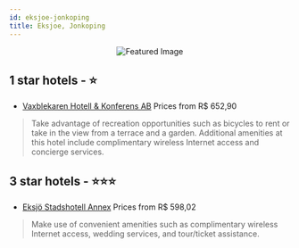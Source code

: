 ```yaml
---
id: eksjoe-jonkoping
title: Eksjoe, Jonkoping
---
```


<center><img src="https://i.travelapi.com/hotels/22000000/21180000/21175000/21174916/965cbf1f_z.jpg" alt="Featured Image" /></center>


##  1 star hotels - ⭐️

-    [Vaxblekaren Hotell & Konferens AB](https://us.hurb.com/hotels/eksjoe/vaxblekaren-hotell-konferens-ab-JNP-JP623921?cmp=18055) Prices from R$ 652,90
   > Take advantage of recreation opportunities such as bicycles to rent or take in the view from a terrace and a garden. Additional amenities at this hotel include complimentary wireless Internet access and concierge services.

##  3 star hotels - ⭐️⭐️⭐️

-    [Eksjö Stadshotell Annex](https://us.hurb.com/hotels/eksjoe/eksjo-stadshotell-annex-JNP-JP367975?cmp=18055) Prices from R$ 598,02
   > Make use of convenient amenities such as complimentary wireless Internet access, wedding services, and tour/ticket assistance.
